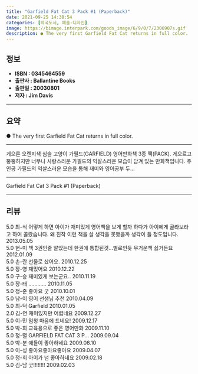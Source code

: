```yaml
---
title: "Garfield Fat Cat 3 Pack #1 (Paperback)"
date: 2021-09-25 14:38:54
categories: [외국도서, 예술-디자인]
image: https://bimage.interpark.com/goods_image/6/9/0/7/2306907s.gif
description: ● The very first Garfield Fat Cat returns in full color.
---
```


## **정보**

- **ISBN : 0345464559**
- **출판사 : Ballantine Books**
- **출판일 : 20030801**
- **저자 : Jim Davis**

------



## **요약**

●  The very first Garfield Fat Cat returns in full color.

------

게으른 오렌지색 심술 고양이 가필드(GARFIELD) 영어만화책 3종 팩(PACK). 게으르고 뚱뚱하지만 너무나 사랑스러운 가필드의 익살스러운 모습이 담겨 있는 만화책입니다. 주인공 가필드의 익살스러운 모습을 통해 재미와 영어공부 두... 

------


Garfield Fat Cat 3 Pack #1 (Paperback) 

------


## **리뷰** 

5.0 최-식 어떻게 하면 아이가 재미있게 영어책을 보게 할까 하다가 아이에게 골라보라고 하여 골랐습니다. 왜 진작 이런 책을 살 생각을 못했을까 생각이 들 정도입니다. 2013.05.05 <br/>5.0 현-미 책 3권인줄 알았는데 한권에 통합된것...별로인듯 무거운책 싫거든요 2012.01.09 <br/>5.0 손-란 선물로 샀어요. 2010.12.25 <br/>5.0 장-영 재밌어요 2010.12.22 <br/>5.0 구-승 재미있게 보는군요.. 2010.11.19 <br/>5.0 장-태 ............ 2010.11.05 <br/>5.0 정-준 좋아요 굿 2010.10.01 <br/>5.0 남-이 영어 선생님 추천 2010.04.09 <br/>5.0 최-덕 Garfield 2010.01.05 <br/>2.0 김-연 재미있지만 어렵네요 2009.12.27 <br/>5.0 이-민 엄청 마음에 드네요! 2009.12.17 <br/>5.0 박-희 교육용으로 좋은 영어만화 2009.11.10 <br/>5.0 정-렬 GARFIELD FAT CAT 3 P... 2009.09.04 <br/>5.0 박-분 애들이 좋아하네요 2009.08.10 <br/>5.0 이-성 좋아요좋아요좋아요 2009.04.07 <br/>5.0 정-희 아이가 넘 좋아하네요 2009.02.18 <br/>5.0 김-남 굿!!!!!!!! 2009.02.03 <br/>